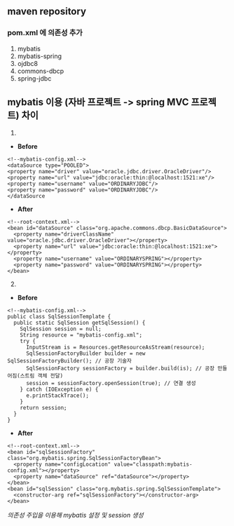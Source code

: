 ## maven repository
### pom.xml 에 의존성 추가
1. mybatis
2. mybatis-spring
3. ojdbc8
4. commons-dbcp
5. spring-jdbc


## mybatis 이용 (자바 프로젝트 -> spring MVC 프로젝트) 차이
1. 
  - **Before**
  
```
<!--mybatis-config.xml-->
<dataSource type="POOLED">
<property name="driver" value="oracle.jdbc.driver.OracleDriver"/>
<property name="url" value="jdbc:oracle:thin:@localhost:1521:xe"/>
<property name="username" value="ORDINARYJDBC"/>
<property name="password" value="ORDINARYJDBC"/>
</dataSource
```
  - **After**
```
<!--root-context.xml-->
<bean id="dataSource" class="org.apache.commons.dbcp.BasicDataSource">
  <property name="driverClassName" value="oracle.jdbc.driver.OracleDriver"></property>
  <property name="url" value="jdbc:oracle:thin:@localhost:1521:xe"></property>
  <property name="username" value="ORDINARYSPRING"></property>
  <property name="password" value="ORDINARYSPRING"></property>
</bean>
```

2.
  - **Before**
```
<!--mybatis-config.xml-->
public class SqlSessionTemplate {
  public static SqlSession getSqlSession() {
    SqlSession session = null;
    String resource = "mybatis-config.xml";
    try {
      InputStream is = Resources.getResourceAsStream(resource);
      SqlSessionFactoryBuilder builder = new SqlSessionFactoryBuilder(); // 공장 기술자
      SqlSessionFactory sessionFactory = builder.build(is); // 공장 만들어짐(스트림 객체 전달)
      session = sessionFactory.openSession(true); // 연결 생성 			
    } catch (IOException e) {
      e.printStackTrace();
    }
    return session;
  }
}
```

  - **After**
```
<!--root-context.xml-->
<bean id="sqlSessionFactory" class="org.mybatis.spring.SqlSessionFactoryBean">
  <property name="configLocation" value="classpath:mybatis-config.xml"></property>
  <property name="dataSource" ref="dataSource"></property>
</bean>
<bean id="sqlSession" class="org.mybatis.spring.SqlSessionTemplate">
  <constructor-arg ref="sqlSessionFactory"></constructor-arg>
</bean>
```

*의존성 주입을 이용해 mybatis 설정 및 session 생성*

